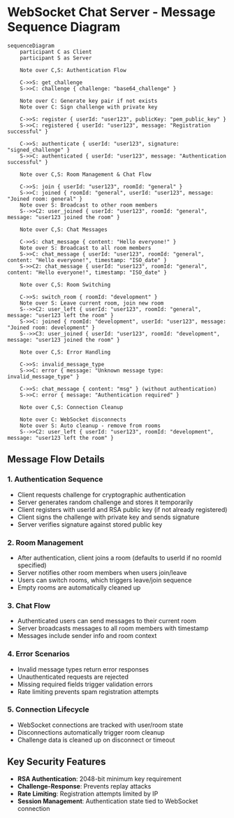 # WebSocket Chat Server - Message Sequence Diagram

```mermaid
sequenceDiagram
    participant C as Client
    participant S as Server

    Note over C,S: Authentication Flow
    
    C->>S: get_challenge
    S->>C: challenge { challenge: "base64_challenge" }
    
    Note over C: Generate key pair if not exists
    Note over C: Sign challenge with private key
    
    C->>S: register { userId: "user123", publicKey: "pem_public_key" }
    S->>C: registered { userId: "user123", message: "Registration successful" }
    
    C->>S: authenticate { userId: "user123", signature: "signed_challenge" }
    S->>C: authenticated { userId: "user123", message: "Authentication successful" }
    
    Note over C,S: Room Management & Chat Flow
    
    C->>S: join { userId: "user123", roomId: "general" }
    S->>C: joined { roomId: "general", userId: "user123", message: "Joined room: general" }
    Note over S: Broadcast to other room members
    S-->>C2: user_joined { userId: "user123", roomId: "general", message: "user123 joined the room" }
    
    Note over C,S: Chat Messages
    
    C->>S: chat_message { content: "Hello everyone!" }
    Note over S: Broadcast to all room members
    S->>C: chat_message { userId: "user123", roomId: "general", content: "Hello everyone!", timestamp: "ISO_date" }
    S->>C2: chat_message { userId: "user123", roomId: "general", content: "Hello everyone!", timestamp: "ISO_date" }
    
    Note over C,S: Room Switching
    
    C->>S: switch_room { roomId: "development" }
    Note over S: Leave current room, join new room
    S-->>C2: user_left { userId: "user123", roomId: "general", message: "user123 left the room" }
    S->>C: joined { roomId: "development", userId: "user123", message: "Joined room: development" }
    S-->>C3: user_joined { userId: "user123", roomId: "development", message: "user123 joined the room" }
    
    Note over C,S: Error Handling
    
    C->>S: invalid_message_type
    S->>C: error { message: "Unknown message type: invalid_message_type" }
    
    C->>S: chat_message { content: "msg" } (without authentication)
    S->>C: error { message: "Authentication required" }
    
    Note over C,S: Connection Cleanup
    
    Note over C: WebSocket disconnects
    Note over S: Auto cleanup - remove from rooms
    S-->>C2: user_left { userId: "user123", roomId: "development", message: "user123 left the room" }
```

## Message Flow Details

### 1. Authentication Sequence
- Client requests challenge for cryptographic authentication
- Server generates random challenge and stores it temporarily
- Client registers with userId and RSA public key (if not already registered)
- Client signs the challenge with private key and sends signature
- Server verifies signature against stored public key

### 2. Room Management
- After authentication, client joins a room (defaults to userId if no roomId specified)
- Server notifies other room members when users join/leave
- Users can switch rooms, which triggers leave/join sequence
- Empty rooms are automatically cleaned up

### 3. Chat Flow
- Authenticated users can send messages to their current room
- Server broadcasts messages to all room members with timestamp
- Messages include sender info and room context

### 4. Error Scenarios
- Invalid message types return error responses
- Unauthenticated requests are rejected
- Missing required fields trigger validation errors
- Rate limiting prevents spam registration attempts

### 5. Connection Lifecycle
- WebSocket connections are tracked with user/room state
- Disconnections automatically trigger room cleanup
- Challenge data is cleaned up on disconnect or timeout

## Key Security Features
- **RSA Authentication**: 2048-bit minimum key requirement
- **Challenge-Response**: Prevents replay attacks
- **Rate Limiting**: Registration attempts limited by IP
- **Session Management**: Authentication state tied to WebSocket connection
